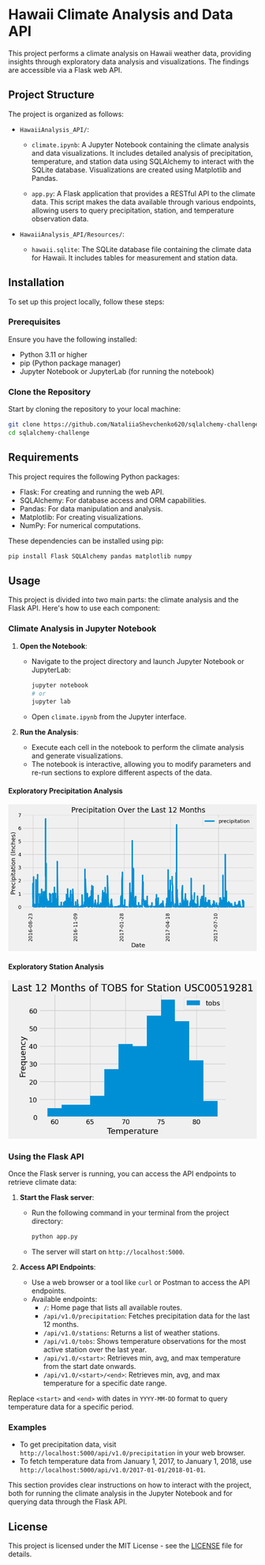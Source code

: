 # Hawaii Climate Analysis and Data API

This project performs a climate analysis on Hawaii weather data, providing insights through exploratory data analysis and visualizations. The findings are accessible via a Flask web API.

## Project Structure

The project is organized as follows:

- `HawaiiAnalysis_API/`: 
  - `climate.ipynb`: A Jupyter Notebook containing the climate analysis and data visualizations. It includes detailed analysis of precipitation, temperature, and station data using SQLAlchemy to interact with the SQLite database. Visualizations are created using Matplotlib and Pandas.

  - `app.py`: A Flask application that provides a RESTful API to the climate data. This script makes the data available through various endpoints, allowing users to query precipitation, station, and temperature observation data.

- `HawaiiAnalysis_API/Resources/`: 
  - `hawaii.sqlite`: The SQLite database file containing the climate data for Hawaii. It includes tables for measurement and station data.


## Installation

To set up this project locally, follow these steps:

### Prerequisites

Ensure you have the following installed:

- Python 3.11 or higher
- pip (Python package manager)
- Jupyter Notebook or JupyterLab (for running the notebook)

### Clone the Repository

Start by cloning the repository to your local machine:

```bash
git clone https://github.com/NataliiaShevchenko620/sqlalchemy-challenge.git
cd sqlalchemy-challenge
```

## Requirements

This project requires the following Python packages:

- Flask: For creating and running the web API.
- SQLAlchemy: For database access and ORM capabilities.
- Pandas: For data manipulation and analysis.
- Matplotlib: For creating visualizations.
- NumPy: For numerical computations.

These dependencies can be installed using pip:

```bash
pip install Flask SQLAlchemy pandas matplotlib numpy
```

## Usage

This project is divided into two main parts: the climate analysis and the Flask API. Here's how to use each component:

### Climate Analysis in Jupyter Notebook

1. **Open the Notebook**:
    - Navigate to the project directory and launch Jupyter Notebook or JupyterLab:
      ```bash
      jupyter notebook
      # or
      jupyter lab
      ```
    - Open `climate.ipynb` from the Jupyter interface.

2. **Run the Analysis**:
    - Execute each cell in the notebook to perform the climate analysis and generate visualizations. 
    - The notebook is interactive, allowing you to modify parameters and re-run sections to explore different aspects of the data.
  
#### Exploratory Precipitation Analysis

![bar_chart](Images/bar_chart.png)

#### Exploratory Station Analysis

![histogram](Images/histogram.png)


### Using the Flask API

Once the Flask server is running, you can access the API endpoints to retrieve climate data:

1. **Start the Flask server**:
    - Run the following command in your terminal from the project directory:
      ```bash
      python app.py
      ```
    - The server will start on `http://localhost:5000`.

2. **Access API Endpoints**:
    - Use a web browser or a tool like `curl` or Postman to access the API endpoints.
    - Available endpoints:
        - `/`: Home page that lists all available routes.
        - `/api/v1.0/precipitation`: Fetches precipitation data for the last 12 months.
        - `/api/v1.0/stations`: Returns a list of weather stations.
        - `/api/v1.0/tobs`: Shows temperature observations for the most active station over the last year.
        - `/api/v1.0/<start>`: Retrieves min, avg, and max temperature from the start date onwards.
        - `/api/v1.0/<start>/<end>`: Retrieves min, avg, and max temperature for a specific date range.

Replace `<start>` and `<end>` with dates in `YYYY-MM-DD` format to query temperature data for a specific period.

### Examples

- To get precipitation data, visit `http://localhost:5000/api/v1.0/precipitation` in your web browser.
- To fetch temperature data from January 1, 2017, to January 1, 2018, use `http://localhost:5000/api/v1.0/2017-01-01/2018-01-01`.

This section provides clear instructions on how to interact with the project, both for running the climate analysis in the Jupyter Notebook and for querying data through the Flask API.

## License

This project is licensed under the MIT License - see the [LICENSE](LICENSE) file for details.






